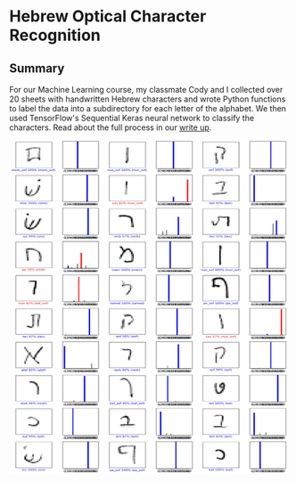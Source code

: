 # Hebrew Optical Character Recognition

## Summary
For our Machine Learning course, my classmate Cody and I collected over 20 sheets with handwritten Hebrew characters and wrote Python functions to label the data into a subdirectory for each letter of the alphabet. We then used TensorFlow's Sequential Keras neural network to classify the characters. Read about the full process in our [write up](https://github.com/sethbam9/Portfolio/blob/main/Python%20Code%20-%20Hebrew%20OCR/Machine%20Learning%20Write%20Up.pdf). 

<img src="https://github.com/sethbam9/Portfolio/blob/main/Python%20Code%20-%20Hebrew%20OCR/output.png" width="500" height="600">
